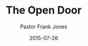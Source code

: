 ---
lunr: "true"
title: "The Open Door"
author: "Pastor Frank Jones"
postDate: "07-26-2015"
date: 2015-07-26
category: "sermons"
slug: "2015/07/ffc_07262015"
icon: microphone
audioLink: "ffc_07262015"
tags: [open door]
mp3: "ffc_07262015/07262015.mp3"
ogg: "ffc_07262015/07262015.ogg"
linkurl: "https://archive.org/download/ffc_07262015/ffc_07262015_files.xml"
ipath: "https://archive.org/download/ffc_07262015/07262015.mp3"
layout: sermon.html
---